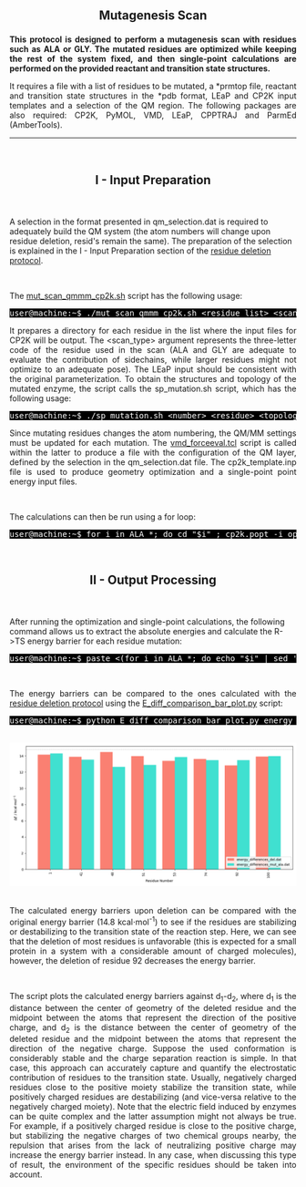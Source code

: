 <br>

<h2><p align="center"> <b>Mutagenesis Scan</b> </p> </h2>

<p align="justify"><b>This protocol is designed to perform a mutagenesis scan with residues such as ALA or GLY. The mutated residues are optimized while keeping the rest of the system fixed, and then single-point calculations are performed on the provided reactant and transition state structures. </b></p>

<p align="justify"> It requires a file with a list of residues to be mutated, a *prmtop file, reactant and transition state structures in the *pdb format, LEaP and CP2K input templates and a selection of the QM region. The following packages are also required: CP2K, PyMOL, VMD, LEaP, CPPTRAJ and ParmEd (AmberTools). </p>

---

<br>
<h2> <p align="center"> <b>I - Input Preparation </b> </p></h2>

<br/>

A selection in the format presented in qm_selection.dat is required to adequately build the QM system (the atom numbers will change upon residue deletion, resid's remain the same). The preparation of the selection is explained in the I - Input Preparation section of the <a href="https://arvpinto.github.io/test/residue_deletion.html" target="_blank">residue deletion protocol</a>.

<br>

The <a href="https://arvpinto.github.io/test/mutagenesis_scan/mut_scan_qmmm_cp2k.sh" target="_blank">mut_scan_qmmm_cp2k.sh</a> script has the following usage:

<pre style="color: white; background-color: black;">
user@machine:~$ ./mut_scan_qmmm_cp2k.sh &lt;residue_list&gt; &lt;scan_type&gt; &lt;topology&gt; &lt;reactant_structure&gt; &lt;ts_structure&gt; &lt;selection&gt; &lt;leap_template&gt; &lt;cp2k_template&gt; &lt;qm_selection&gt;
</pre>

<p align="justify">It prepares a directory for each residue in the list where the input files for CP2K will be output. The &lt;scan_type&gt; argument represents the three-letter code of the residue used in the scan (ALA and GLY are adequate to evaluate the contribution of sidechains, while larger residues might not optimize to an adequate pose). The LEaP input should be consistent with the original parameterization. To obtain the structures and topology of the mutated enzyme, the script calls the sp_mutation.sh script, which has the following usage:</p>

<pre style="color: white; background-color: black;">
user@machine:~$ ./sp_mutation.sh &lt;number&gt; &lt;residue&gt; &lt;topology&gt; &lt;reactant_structure&gt; &lt;ts_structure&gt; &lt;selection&gt; &lt;leap_template&gt;
</pre>

<p align="justify">Since mutating residues changes the atom numbering, the QM/MM settings must be updated for each mutation. The <a href="https://arvpinto.github.io/enzyme_ts_deletion_cp2k/vmd_forceeval.tcl" target="_blank">vmd_forceeval.tcl</a> script is called within the latter to produce a file with the configuration of the QM layer, defined by the selection in the qm_selection.dat file. The cp2k_template.inp file is used to produce geometry optimization and a single-point point energy input files.</p>

<br/>

The calculations can then be run using a for loop:
<pre style="color: white; background-color: black;">
user@machine:~$ for i in ALA_*; do cd "$i" ; cp2k.popt -i opt_res_R.inp -o opt_res_R.out ; cp2k.popt -i scan_res_R.inp -o scan_res_R.out ; cp2k.popt -i opt_res_TS.inp -o opt_res_TS.out ; cp2k.popt -i scan_res_TS.inp -o scan_res_TS.out ; cd .. ; done
</pre>

<br/>

<h2> <p align="center"> <b>II - Output Processing</b> </p></h2>

<br>

After running the optimization and single-point calculations, the following command allows us to extract the absolute energies and calculate the R->TS energy barrier for each residue mutation:

<pre style="color: white; background-color: black;">
user@machine:~$ paste <(for i in ALA_*; do echo "$i" | sed 's/ALA_//g'; done) <(for i in ALA_*; do echo $(grep "Total FORCE" "$i"/scan_res_TS.out | tail -n -1) ; done | awk '{print $9}') <(for i in ALA_*; do echo $(grep "Total FORCE" "$i"/scan_res_R.out | tail -n -1) ; done | awk '{print $9}') | awk '{print $1,($2-$3)*627.509}' | sort -n -k1,1 > energy_differences_mut.dat
</pre>

<br/>

<p align="justify">The energy barriers can be compared to the ones calculated with the <a href="https://arvpinto.github.io/test/residue_deletion.html" target="_blank">residue deletion protocol</a> using the <a href="https://arvpinto.github.io/test/mutagenesis_scan/E_diff_comparison_bar_plot.py" target="_blank">E_diff_comparison_bar_plot.py</a> script:</p>

<pre style="color: white; background-color: black;">
user@machine:~$ python E_diff_comparison_bar_plot.py energy_differences_del.dat energy_differences_mut.dat
</pre>

<br>

<div align="center">
    <img src="mutagenesis_scan/comparison_bar_plot.png">
</div>

<br/>

<p align="justify"> The calculated energy barriers upon deletion can be compared with the original energy barrier (14.8 kcal⋅mol<sup>-1</sup>) to see if the residues are stabilizing or destabilizing to the transition state of the reaction step. Here, we can see that the deletion of most residues is unfavorable (this is expected for a small protein in a system with a considerable amount of charged molecules), however, the deletion of residue 92 decreases the energy barrier. </p>

<br>

<p align="justify"> The script plots the calculated energy barriers against d<sub>1</sub>-d<sub>2</sub>, where d<sub>1</sub> is the distance between the center of geometry of the deleted residue and the midpoint between the atoms that represent the direction of the positive charge, and d<sub>2</sub> is the distance between the center of geometry of the deleted residue and the midpoint between the atoms that represent the direction of the negative charge. Suppose the used conformation is considerably stable and the charge separation reaction is simple. In that case, this approach can accurately capture and quantify the electrostatic contribution of residues to the transition state. Usually, negatively charged residues close to the positive moiety stabilize the transition state, while positively charged residues are destabilizing (and vice-versa relative to the negatively charged moiety). Note that the electric field induced by enzymes can be quite complex and the latter assumption might not always be true. For example, if a positively charged residue is close to the positive charge, but stabilizing the negative charges of two chemical groups nearby, the repulsion that arises from the lack of neutralizing positive charge may increase the energy barrier instead. In any case, when discussing this type of result, the environment of the specific residues should be taken into account. </p>

<br/>
